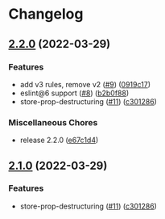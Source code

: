 # Changelog

## [2.2.0](https://github.com/tivac/eslint-plugin-svelte/compare/v1.2.1...v2.2.0) (2022-03-29)


### Features

* add v3 rules, remove v2 ([#9](https://github.com/tivac/eslint-plugin-svelte/issues/9)) ([0919c17](https://github.com/tivac/eslint-plugin-svelte/commit/0919c179ec292dda4d311e622ec78f24735fdbc7))
* eslint@6 support ([#8](https://github.com/tivac/eslint-plugin-svelte/issues/8)) ([b2b0f88](https://github.com/tivac/eslint-plugin-svelte/commit/b2b0f88e7461510f54f16756f8fdee7948f4038b))
* store-prop-destructuring ([#11](https://github.com/tivac/eslint-plugin-svelte/issues/11)) ([c301286](https://github.com/tivac/eslint-plugin-svelte/commit/c30128666fd04c470a1b9081ee8b9c7235c5f186))


### Miscellaneous Chores

* release 2.2.0 ([e67c1d4](https://github.com/tivac/eslint-plugin-svelte/commit/e67c1d42079b99630e0292d50caf8652990a156a))

## [2.1.0](https://github.com/tivac/eslint-plugin-svelte/compare/eslint-plugin-svelte-v2.0.0...eslint-plugin-svelte-v2.1.0) (2022-03-29)


### Features

* store-prop-destructuring ([#11](https://github.com/tivac/eslint-plugin-svelte/issues/11)) ([c301286](https://github.com/tivac/eslint-plugin-svelte/commit/c30128666fd04c470a1b9081ee8b9c7235c5f186))
